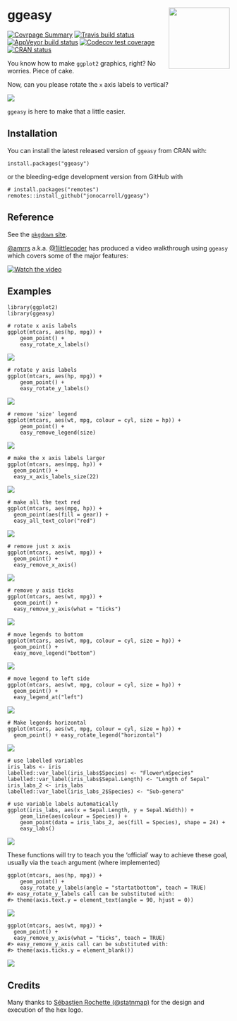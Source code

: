 
<!-- README.md is generated from README.Rmd. Please edit that file -->

ggeasy <img src='man/figures/logo.gif' align="right" height="138.5" />
======================================================================

<!-- http://www.clker.com/clipart-2-puzzle-pieces-connected.html -->

[![Covrpage
Summary](https://img.shields.io/badge/covrpage-Last_Build_2020_03_07-yellowgreen.svg)](https://github.com/jonocarroll/ggeasy/blob/master/tests/README.md)
[![Travis build
status](https://travis-ci.org/jonocarroll/ggeasy.svg?branch=master)](https://travis-ci.org/jonocarroll/ggeasy)
[![AppVeyor build
status](https://ci.appveyor.com/api/projects/status/github/jonocarroll/ggeasy?branch=master&svg=true)](https://ci.appveyor.com/project/jonocarroll/ggeasy)
[![Codecov test
coverage](https://codecov.io/gh/jonocarroll/ggeasy/branch/master/graph/badge.svg)](https://codecov.io/gh/jonocarroll/ggeasy?branch=master)
[![CRAN
status](https://www.r-pkg.org/badges/version/ggeasy)](https://CRAN.R-project.org/package=ggeasy)

You know how to make `ggplot2` graphics, right? No worries. Piece of
cake.

Now, can you please rotate the `x` axis labels to vertical?

![](https://raw.githubusercontent.com/jonocarroll/ggeasy/master/inst/media/xkcd.png)
<!-- ![](https://raw.githubusercontent.com/jonocarroll/ggeasy/master/inst/media/winona.gif) -->
<!-- ![](https://raw.githubusercontent.com/jonocarroll/ggeasy/master/inst/media/sherlock.gif) -->

`ggeasy` is here to make that a little easier.

Installation
------------

You can install the latest released version of `ggeasy` from CRAN with:

    install.packages("ggeasy")

or the bleeding-edge development version from GitHub with

    # install.packages("remotes")
    remotes::install_github("jonocarroll/ggeasy")

Reference
---------

See the [`pkgdown` site](https://jonocarroll.github.io/ggeasy/).

[@amrrs](https://github.com/amrrs) a.k.a.
[@1littlecoder](https://twitter.com/1littlecoder) has produced a video
walkthrough using `ggeasy` which covers some of the major features:

[![Watch the
video](https://img.youtube.com/vi/iAH1GJoBZmI/maxresdefault.jpg)](https://youtu.be/iAH1GJoBZmI)

Examples
--------

    library(ggplot2)
    library(ggeasy)

    # rotate x axis labels
    ggplot(mtcars, aes(hp, mpg)) + 
        geom_point() + 
        easy_rotate_x_labels()

![](man/figures/example-1.png)<!-- -->


    # rotate y axis labels
    ggplot(mtcars, aes(hp, mpg)) + 
        geom_point() + 
        easy_rotate_y_labels()

![](man/figures/example-2.png)<!-- -->


    # remove 'size' legend
    ggplot(mtcars, aes(wt, mpg, colour = cyl, size = hp)) +
        geom_point() +
        easy_remove_legend(size)

![](man/figures/example-3.png)<!-- -->


    # make the x axis labels larger
    ggplot(mtcars, aes(mpg, hp)) +
      geom_point() +
      easy_x_axis_labels_size(22)

![](man/figures/example-4.png)<!-- -->


    # make all the text red
    ggplot(mtcars, aes(mpg, hp)) +
      geom_point(aes(fill = gear)) +
      easy_all_text_color("red")

![](man/figures/example-5.png)<!-- -->


    # remove just x axis
    ggplot(mtcars, aes(wt, mpg)) +
      geom_point() + 
      easy_remove_x_axis()

![](man/figures/example-6.png)<!-- -->


    # remove y axis ticks
    ggplot(mtcars, aes(wt, mpg)) +
      geom_point() + 
      easy_remove_y_axis(what = "ticks")

![](man/figures/example-7.png)<!-- -->


    # move legends to bottom
    ggplot(mtcars, aes(wt, mpg, colour = cyl, size = hp)) +
      geom_point() + 
      easy_move_legend("bottom")

![](man/figures/example-8.png)<!-- -->


    # move legend to left side
    ggplot(mtcars, aes(wt, mpg, colour = cyl, size = hp)) +
      geom_point() +
      easy_legend_at("left")

![](man/figures/example-9.png)<!-- -->


    # Make legends horizontal
    ggplot(mtcars, aes(wt, mpg, colour = cyl, size = hp)) +
      geom_point() + easy_rotate_legend("horizontal")

![](man/figures/example-10.png)<!-- -->


    # use labelled variables
    iris_labs <- iris
    labelled::var_label(iris_labs$Species) <- "Flower\nSpecies"
    labelled::var_label(iris_labs$Sepal.Length) <- "Length of Sepal"
    iris_labs_2 <- iris_labs
    labelled::var_label(iris_labs_2$Species) <- "Sub-genera"

    # use variable labels automatically
    ggplot(iris_labs, aes(x = Sepal.Length, y = Sepal.Width)) +
        geom_line(aes(colour = Species)) + 
        geom_point(data = iris_labs_2, aes(fill = Species), shape = 24) +
        easy_labs()

![](man/figures/example-11.png)<!-- -->

These functions will try to teach you the ‘official’ way to achieve
these goal, usually via the `teach` argument (where implemented)

    ggplot(mtcars, aes(hp, mpg)) + 
        geom_point() + 
        easy_rotate_y_labels(angle = "startatbottom", teach = TRUE)
    #> easy_rotate_y_labels call can be substituted with:
    #> theme(axis.text.y = element_text(angle = 90, hjust = 0))

![](man/figures/teach-1.png)<!-- -->


    ggplot(mtcars, aes(wt, mpg)) +
      geom_point() + 
      easy_remove_y_axis(what = "ticks", teach = TRUE)
    #> easy_remove_y_axis call can be substituted with:
    #> theme(axis.ticks.y = element_blank())

![](man/figures/teach-2.png)<!-- -->

Credits
-------

Many thanks to [Sébastien Rochette (@statnmap)](https://statnmap.com/)
for the design and execution of the hex logo.
